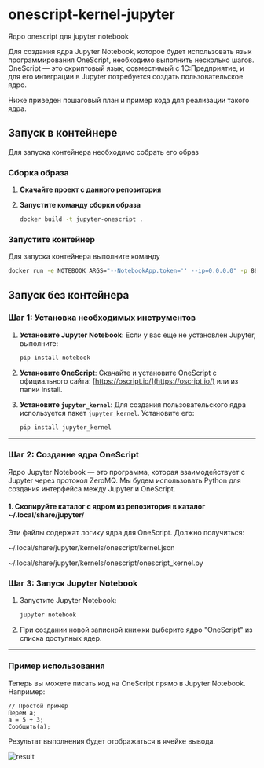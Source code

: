 # onescript-kernel-jupyter
Ядро onescript для jupyter notebook

Для создания ядра Jupyter Notebook, которое будет использовать язык программирования OneScript, необходимо выполнить несколько шагов. OneScript — это скриптовый язык, совместимый с 1С:Предприятие, и для его интеграции в Jupyter потребуется создать пользовательское ядро.

Ниже приведен пошаговый план и пример кода для реализации такого ядра.

## Запуск в контейнере
Для запуска контейнера необходимо собрать его образ

### Сборка образа
1. **Скачайте проект с данного репозитория**

2. **Запустите команду сборки образа**
   ```bash
   docker build -t jupyter-onescript .   
   ```

### Запустите контейнер
Для запуска контейнера выполните команду
   ```bash
   docker run -e NOTEBOOK_ARGS="--NotebookApp.token='' --ip=0.0.0.0" -p 8888:8888 jupyter-onescript  
   ```

## Запуск без контейнера

### Шаг 1: Установка необходимых инструментов
1. **Установите Jupyter Notebook**:
   Если у вас еще не установлен Jupyter, выполните:
   ```bash
   pip install notebook
   ```

2. **Установите OneScript**:
   Скачайте и установите OneScript с официального сайта: [https://oscript.io/](https://oscript.io/) или из папки install.

3. **Установите `jupyter_kernel`**:
   Для создания пользовательского ядра используется пакет `jupyter_kernel`. Установите его:
   ```bash
   pip install jupyter_kernel
   ```

---

### Шаг 2: Создание ядра OneScript
Ядро Jupyter Notebook — это программа, которая взаимодействует с Jupyter через протокол ZeroMQ. Мы будем использовать Python для создания интерфейса между Jupyter и OneScript.

#### 1. Скопируйте каталог с ядром из репозитория в каталог ~/.local/share/jupyter/
Эти файлы содержат логику ядра для OneScript.
Должно получиться:

~/.local/share/jupyter/kernels/onescript/kernel.json

~/.local/share/jupyter/kernels/onescript/onescript_kernel.py

### Шаг 3: Запуск Jupyter Notebook
1. Запустите Jupyter Notebook:
   ```bash
   jupyter notebook
   ```

2. При создании новой записной книжки выберите ядро "OneScript" из списка доступных ядер.

---

### Пример использования
Теперь вы можете писать код на OneScript прямо в Jupyter Notebook. Например:
```onescript
// Простой пример
Перем a;
a = 5 + 3;
Сообщить(a);
```

Результат выполнения будет отображаться в ячейке вывода.

![result](https://github.com/user-attachments/assets/6e01e457-6cb6-491f-8c85-9cb84d8b14ba)
